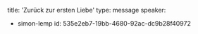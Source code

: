 title: 'Zurück zur ersten Liebe'
type: message
speaker:
  - simon-lemp
id: 535e2eb7-19bb-4680-92ac-dc9b28f40972
